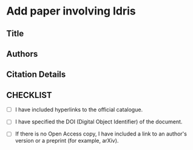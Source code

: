 # Add paper involving Idris

## Title


## Authors


## Citation Details

<!-- Ideally this should be in ACM or IEEE format -->

## CHECKLIST

- [ ] I have included hyperlinks to the official catalogue.
- [ ] I have specified the DOI (Digital Object Identifier) of the document.
- [ ] If there is no Open Access copy, I have included a link to an author's
    version or a preprint (for example, arXiv).

